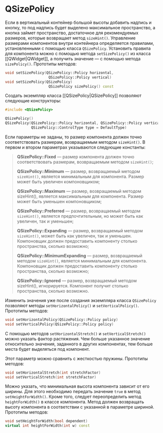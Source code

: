 # QSizePolicy

Если в вертикальный контейнер большой высоты добавить надпись и кнопку, то под надпись будет выделено максимальное пространство, а кнопка займет пространство, достаточное для рекомендуемых размеров, которые возвращает метод `sizeHint()`. Управление размерами компонентов внутри контейнера определяется правилами, установленными с помощью класса `QSizePolicy`. Установить правила для компонента можно с помощью метода `setSizePolicy()` из класса [[QWidget|QWidget]], а получить значение — с помощью метода `sizePolicy()`. Прототипы методов:

```c++
void setSizePolicy(QSizePolicy::Policy horizontal,
					QSizePolicy::Policy vertical)
void setSizePolicy(QSizePolicy)
					QSizePolicy sizePolicy() const
```

Создать экземпляр класса [[QSizePolicy|QSizePolicy]] позволяют следующие конструкторы:

```c++
#include <QSizePolicy>

QSizePolicy()
QSizePolicy(QSizePolicy::Policy horizontal, QSizePolicy::Policy vertical,
			QSizePolicy::ControlType type = DefaultType)
```

Если параметры не заданы, то размер компонента должен точно соответствовать размерам, возвращаемым методом `sizeHint()`. В первом и втором параметрах указываются следующие константы:

> **QSizePolicy::Fixed** — размер компонента должен точно соответствовать размерам, возвращаемым методом `sizeHint()`;
> 
> **QSizePolicy::Minimum** — размер, возвращаемый методом `sizeHint()`, является минимальным для компонента. Размер может быть увеличен компоновщиком;
> 
> **QSizePolicy::Maximum** — размер, возвращаемый методом sizeHint(), является максимальным для компонента. Размер может быть уменьшен компоновщиком;
> 
> **QSizePolicy::Preferred** — размер, возвращаемый методом `sizeHint()`, является предпочтительным, но может быть как увеличен, так и уменьшен;
> 
> **QSizePolicy::Expanding** — размер, возвращаемый методом `sizeHint()`, может быть как увеличен, так и уменьшен. Компоновщик должен предоставить компоненту столько пространства, сколько возможно;
> 
> **QSizePolicy::MinimumExpanding** — размер, возвращаемый методом `sizeHint()`, является минимальным для компонента. Компоновщик должен предоставить компоненту столько пространства, сколько возможно;
> 
> **QSizePolicy::Ignored** — размер, возвращаемый методом sizeHint(), игнорируется. Компонент получит столько пространства, сколько возможно.

Изменить значения уже после создания экземпляра класса `QSizePolicy` позволяют методы `setHorizontalPolicy()` и `setVerticalPolicy()`. Прототипы методов:

```c++
void setHorizontalPolicy(QSizePolicy::Policy policy)
void setVerticalPolicy(QSizePolicy::Policy policy)
```

С помощью методов `setHorizontalStretch()` и `setVerticalStretch()` можно указать фактор растяжения. Чем больше указанное значение относительно значения, заданного в других компонентах, тем больше места будет выделяться под компонент.

Этот параметр можно сравнить с жесткостью пружины. Прототипы методов:
```c++
void setHorizontalStretch(int stretchFactor)
void setVerticalStretch(int stretchFactor)
```

Можно указать, что минимальная высота компонента зависит от его ширины. Для этого необходимо передать значение `true` в метод `setHeightForWidth()`. Кроме того, следует переопределить метод `heightForWidth()` в классе компонента. Метод должен возвращать высоту компонента в соответствии с указанной в параметре шириной. Прототипы методов:
```c++
void setHeightForWidth(bool dependent)
virtual int heightForWidth(int w) const
```















